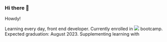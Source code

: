 ### Hi there 👋

Howdy! 

Learning every day, front end developer. Currently enrolled in <img src="{https://img.shields.io/badge/Edx-193A3E?style=for-the-badge&logo=edx&logoColor=white}" /> bootcamp. Expected graduation: August 2023. Supplementing learning with 

<!--
**codemodeactivate/codemodeactivate** is a ✨ _special_ ✨ repository because its `README.md` (this file) appears on your GitHub profile.

Here are some ideas to get you started:

- 🔭 I’m currently working on ...
- 🌱 I’m currently learning ...
- 👯 I’m looking to collaborate on ...
- 🤔 I’m looking for help with ...
- 💬 Ask me about ...
- 📫 How to reach me: ...
- 😄 Pronouns: ...
- ⚡ Fun fact: ...
-->

